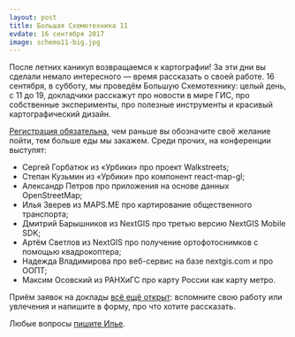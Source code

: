 ```yaml
---
layout: post
title: Большая Схемотехника 11
evdate: 16 сентября 2017
image: schemo11-big.jpg
---
```

После летних каникул возвращаемся к картографии! За эти дни вы сделали немало интересного &mdash; время
рассказать о своей работе. 16 сентября, в субботу, мы проведём Большую Схемотехнику: целый день, с 11 до 19,
докладчики расскажут про новости в мире ГИС, про собственные эксперименты, про полезные инструменты
и красивый картографический дизайн.

[Регистрация обязательна](https://corp.mail.ru/ru/press/events/368/), чем раньше вы обозначите своё желание
пойти, тем больше еды мы закажем.  Среди прочих, на конференции выступят:

* Сергей Горбатюк из «Урбики» про проект Walkstreets;
* Степан Кузьмин из «Урбики» про компонент react-map-gl;
* Александр Петров про приложения на основе данных OpenStreetMap;
* Илья Зверев из MAPS.ME про картирование общественного транспорта;
* Дмитрий Барышников из NextGIS про третью версию NextGIS Mobile SDK;
* Артём Светлов из NextGIS про получение ортофотоснимков с помощью квадрокоптера;
* Надежда Владимирова про веб-сервис на базе nextgis.com и про ООПТ;
* Максим Осовский из РАНХиГС про карту России как карту метро.

Приём заявок на доклады
[всё ещё открыт](https://docs.google.com/forms/d/e/1FAIpQLSfULus84muEi3gsd4gi9vBl7lNK1KRziyw5KCXyrd3jFYR19A/viewform?usp=sf_link):
вспомните свою работу или увлечения и напишите в форму, про что хотите рассказать.

Любые вопросы [пишите Илье](mailto:ilya@zverev.info).
